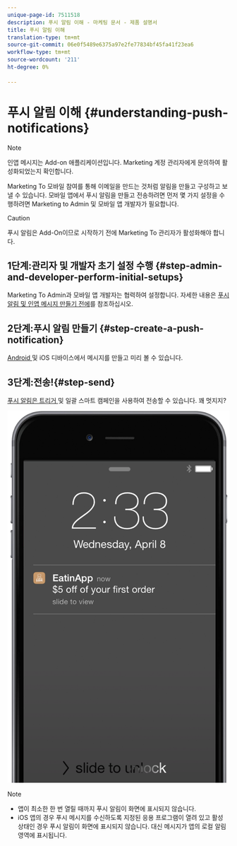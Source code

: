 ```yaml
---
unique-page-id: 7511518
description: 푸시 알림 이해 - 마케팅 문서 - 제품 설명서
title: 푸시 알림 이해
translation-type: tm+mt
source-git-commit: 06e0f5489e6375a97e2fe77834bf45fa41f23ea6
workflow-type: tm+mt
source-wordcount: '211'
ht-degree: 0%

---
```



# 푸시 알림 이해 {#understanding-push-notifications}

>[!NOTE]
>
>인앱 메시지는 Add-on 애플리케이션입니다. Marketing 계정 관리자에게 문의하여 활성화되었는지 확인합니다.

Marketing To 모바일 참여를 통해 이메일을 만드는 것처럼 알림을 만들고 구성하고 보낼 수 있습니다.  모바일 앱에서 푸시 알림을 만들고 전송하려면 먼저 몇 가지 설정을 수행하려면 Marketing to Admin 및 모바일 앱 개발자가 필요합니다.

>[!CAUTION]
>
>푸시 알림은 Add-On이므로 시작하기 전에 Marketing To 관리자가 활성화해야 합니다.

## 1단계:관리자 및 개발자 초기 설정 수행 {#step-admin-and-developer-perform-initial-setups}

Marketing To Admin과 모바일 앱 개발자는 협력하여 설정합니다. 자세한 내용은 [푸시 알림 및 인앱 메시지 만들기 전에](/help/marketo/product-docs/mobile-marketing/admin/before-you-create-push-notifications-and-in-app-messages.md)를 참조하십시오.

## 2단계:푸시 알림 만들기 {#step-create-a-push-notification}

[Android ](/help/marketo/product-docs/mobile-marketing/push-notifications/create-a-push-notification.md) 및 iOS 디바이스에서 메시지를 만들고 미리 볼 수 있습니다.

## 3단계:전송!{#step-send}

[푸시 알림은 트리거 ](/help/marketo/product-docs/mobile-marketing/push-notifications/send-a-mobile-push-notification.md) 및 일괄 스마트 캠페인을 사용하여 전송할 수 있습니다. 꽤 멋지지?

![](assets/image2015-4-27-8-3a41-3a43.png)

>[!NOTE]
>
>* 앱이 최소한 한 번 열릴 때까지 푸시 알림이 화면에 표시되지 않습니다.
>* iOS 앱의 경우 푸시 메시지를 수신하도록 지정된 응용 프로그램이 열려 있고 활성 상태인 경우 푸시 알림이 화면에 표시되지 않습니다. 대신 메시지가 앱의 로컬 알림 영역에 표시됩니다.

